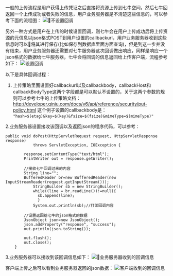 一般的上传流程是用户获得上传凭证之后直接将资源上传到七牛空间，然后七牛回返回一个上传成功或者失败的信息，用户业务服务器是不清楚这些信息的，可以参考下面的流程图：
![不设置回调](http://7xkn2v.dl1.z0.glb.clouddn.com/QQ20151019-0@2x.png)

另外一种方式是用户在上传的时候设置回调，则七牛会在用户上传成功后将上传资源的元信息以json格式POST到用户设置的callbackurl，用户业务服务器收到这些信息时可以将其进行保存(比如保存到数据库里面方面查询)，但是到这一步并没有结束，用户业务服务器还需要对七牛服务器这次回调做出响应，同样是响应一个json格式的数据给七牛服务器，七牛会将回调的信息返回给上传客户端，流程参考如下：
![设置回调](http://7xkn2v.dl1.z0.glb.clouddn.com/QQ20151019-1@2x.png)

以下是具体回调过程：
1. 上传策略里面设置好callbackurl以及callbackbody，callbackHost和callbackBodyType这两个字段都是可以默认不设置的，关于这两个参数的规则可以参考七牛的上传策略文档：
http://developer.qiniu.com/docs/v6/api/reference/security/put-policy.html
这个例子设置的callbackbody是：
`"hash=$(etag)&key=$(key)&fsize=$(fsize)&mimeType=$(mimeType)"`

2.业务服务器设置接收该回调以及返回json的程序代码，可以参考：
```
public void doPost(HttpServletRequest request, HttpServletResponse response)
			throws ServletException, IOException {

		response.setContentType("text/html");
		PrintWriter out = response.getWriter();
		
		//接收七牛回调过来的内容
        String line="";
        BufferedReader br=new BufferedReader(new InputStreamReader(request.getInputStream())); 
            StringBuilder sb = new StringBuilder();
            while((line = br.readLine())!=null){
              sb.append(line);
              }        
            System.out.println(sb);//打印回调内容
                
        //设置返回给七牛的json格式的数据
        JsonObject json=new JsonObject();
        json.addProperty("response", "success");     
        out.println(json.toString());
         		
		out.flush();
		out.close();
	}
```
3.业务服务器可以接收到该回调信息如下：
![业务服务器收到的回调信息](http://7xkn2v.dl1.z0.glb.clouddn.com/QQ20151019-5@2x.png)

客户端上传之后可以看到业务服务器返回的json数据：
![客户端收到的回调信息](http://7xkn2v.dl1.z0.glb.clouddn.com/QQ20151019-4@2x.png)


